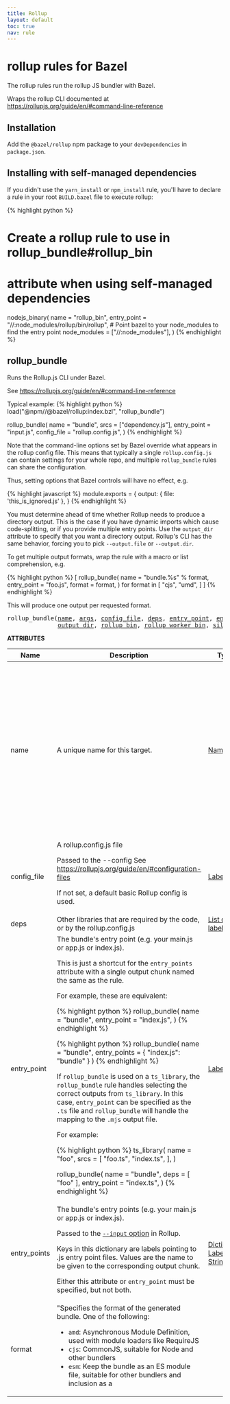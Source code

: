 ```yaml
---
title: Rollup
layout: default
toc: true
nav: rule
---
```

<!-- *********************
  DO NOT EDIT THIS FILE
  It is a generated build output from Stardoc.
  Instead you must edit the .bzl file where the rules are declared,
  or possibly a markdown file next to the .bzl file
 ********************* -->
# rollup rules for Bazel

The rollup rules run the rollup JS bundler with Bazel.

Wraps the rollup CLI documented at https://rollupjs.org/guide/en/#command-line-reference


## Installation

Add the <code>@bazel/rollup</code> npm package to your <code>devDependencies</code> in <code>package.json</code>.


## Installing with self-managed dependencies

If you didn't use the <code>yarn_install</code> or <code>npm_install</code> rule, you'll have to declare a rule in your root <code>BUILD.bazel</code> file to execute rollup:

{% highlight python %}
# Create a rollup rule to use in rollup_bundle#rollup_bin
# attribute when using self-managed dependencies
nodejs_binary(
    name = "rollup_bin",
    entry_point = "//:node_modules/rollup/bin/rollup",
    # Point bazel to your node_modules to find the entry point
    node_modules = ["//:node_modules"],
)
{% endhighlight %}



## rollup_bundle

Runs the Rollup.js CLI under Bazel.

See https://rollupjs.org/guide/en/#command-line-reference

Typical example:
{% highlight python %}
load("@npm//@bazel/rollup:index.bzl", "rollup_bundle")

rollup_bundle(
    name = "bundle",
    srcs = ["dependency.js"],
    entry_point = "input.js",
    config_file = "rollup.config.js",
)
{% endhighlight %}

Note that the command-line options set by Bazel override what appears in the rollup config file.
This means that typically a single <code>rollup.config.js</code> can contain settings for your whole repo,
and multiple <code>rollup_bundle</code> rules can share the configuration.

Thus, setting options that Bazel controls will have no effect, e.g.

{% highlight javascript %}
module.exports = {
    output: { file: 'this_is_ignored.js' },
}
{% endhighlight %}

You must determine ahead of time whether Rollup needs to produce a directory output.
This is the case if you have dynamic imports which cause code-splitting, or if you
provide multiple entry points. Use the <code>output_dir</code> attribute to specify that you want a
directory output.
Rollup's CLI has the same behavior, forcing you to pick <code>--output.file</code> or <code>--output.dir</code>.

To get multiple output formats, wrap the rule with a macro or list comprehension, e.g.

{% highlight python %}
[
    rollup_bundle(
        name = "bundle.%s" % format,
        entry_point = "foo.js",
        format = format,
    )
    for format in [
        "cjs",
        "umd",
    ]
]
{% endhighlight %}

This will produce one output per requested format.


<pre>
rollup_bundle(<a href="#rollup_bundle-name">name</a>, <a href="#rollup_bundle-args">args</a>, <a href="#rollup_bundle-config_file">config_file</a>, <a href="#rollup_bundle-deps">deps</a>, <a href="#rollup_bundle-entry_point">entry_point</a>, <a href="#rollup_bundle-entry_points">entry_points</a>, <a href="#rollup_bundle-format">format</a>, <a href="#rollup_bundle-node_context_data">node_context_data</a>,
              <a href="#rollup_bundle-output_dir">output_dir</a>, <a href="#rollup_bundle-rollup_bin">rollup_bin</a>, <a href="#rollup_bundle-rollup_worker_bin">rollup_worker_bin</a>, <a href="#rollup_bundle-silent">silent</a>, <a href="#rollup_bundle-sourcemap">sourcemap</a>, <a href="#rollup_bundle-srcs">srcs</a>, <a href="#rollup_bundle-supports_workers">supports_workers</a>)
</pre>

**ATTRIBUTES**

<table class="table table-params">
  <thead>
  <tr>
    <th>Name</th>
    <th>Description</th>
    <th>Type</th>
    <th>Mandatory</th>
    <th>Default</th>
  </tr>
  </thead>
  <tbody>
            <tr id="rollup_bundle-name">
        <td>name</td>
        <td>
                            A unique name for this target.
                                </td>
        <td><a href="https://bazel.build/docs/build-ref.html#name">Name</a></td>
        <td>required</td>
        <td>
            
        </td>
      </tr>
            <tr id="rollup_bundle-args">
        <td>args</td>
        <td>
                            Command line arguments to pass to rollup. Can be used to override config file settings.

These argument passed on the command line before all arguments that are always added by the
rule such as <code>--output.dir</code> or <code>--output.file</code>, <code>--format</code>, <code>--config</code> and <code>--preserveSymlinks</code> and
also those that are optionally added by the rule such as <code>--sourcemap</code>.

See rollup CLI docs https://rollupjs.org/guide/en/#command-line-flags for complete list of supported arguments.
                                </td>
        <td>List of strings</td>
        <td>optional</td>
        <td>
            []
        </td>
      </tr>
            <tr id="rollup_bundle-config_file">
        <td>config_file</td>
        <td>
                            A rollup.config.js file

Passed to the --config 
See https://rollupjs.org/guide/en/#configuration-files

If not set, a default basic Rollup config is used.
                                </td>
        <td><a href="https://bazel.build/docs/build-ref.html#labels">Label</a></td>
        <td>optional</td>
        <td>
            @npm//@bazel/rollup:rollup.config.js
        </td>
      </tr>
            <tr id="rollup_bundle-deps">
        <td>deps</td>
        <td>
                            Other libraries that are required by the code, or by the rollup.config.js
                                </td>
        <td><a href="https://bazel.build/docs/build-ref.html#labels">List of labels</a></td>
        <td>optional</td>
        <td>
            []
        </td>
      </tr>
            <tr id="rollup_bundle-entry_point">
        <td>entry_point</td>
        <td>
                            The bundle's entry point (e.g. your main.js or app.js or index.js).

This is just a shortcut for the <code>entry_points</code> attribute with a single output chunk named the same as the rule.

For example, these are equivalent:

{% highlight python %}
rollup_bundle(
    name = "bundle",
    entry_point = "index.js",
)
{% endhighlight %}

{% highlight python %}
rollup_bundle(
    name = "bundle",
    entry_points = {
        "index.js": "bundle"
    }
)
{% endhighlight %}

If <code>rollup_bundle</code> is used on a <code>ts_library</code>, the <code>rollup_bundle</code> rule handles selecting the correct outputs from <code>ts_library</code>.
In this case, <code>entry_point</code> can be specified as the <code>.ts</code> file and <code>rollup_bundle</code> will handle the mapping to the <code>.mjs</code> output file.

For example:

{% highlight python %}
ts_library(
    name = "foo",
    srcs = [
        "foo.ts",
        "index.ts",
    ],
)

rollup_bundle(
    name = "bundle",
    deps = [ "foo" ],
    entry_point = "index.ts",
)
{% endhighlight %}
                                </td>
        <td><a href="https://bazel.build/docs/build-ref.html#labels">Label</a></td>
        <td>optional</td>
        <td>
            None
        </td>
      </tr>
            <tr id="rollup_bundle-entry_points">
        <td>entry_points</td>
        <td>
                            The bundle's entry points (e.g. your main.js or app.js or index.js).

Passed to the [<code>--input</code> option](https://github.com/rollup/rollup/blob/master/docs/999-big-list-of-options.md#input) in Rollup.

Keys in this dictionary are labels pointing to .js entry point files.
Values are the name to be given to the corresponding output chunk.

Either this attribute or <code>entry_point</code> must be specified, but not both.
                                </td>
        <td><a href="https://bazel.build/docs/skylark/lib/dict.html">Dictionary: Label -> String</a></td>
        <td>optional</td>
        <td>
            {}
        </td>
      </tr>
            <tr id="rollup_bundle-format">
        <td>format</td>
        <td>
                            "Specifies the format of the generated bundle. One of the following:

- <code>amd</code>: Asynchronous Module Definition, used with module loaders like RequireJS
- <code>cjs</code>: CommonJS, suitable for Node and other bundlers
- <code>esm</code>: Keep the bundle as an ES module file, suitable for other bundlers and inclusion as a <code><script type=module></code> tag in modern browsers
- <code>iife</code>: A self-executing function, suitable for inclusion as a <code><script></code> tag. (If you want to create a bundle for your application, you probably want to use this.)
- <code>umd</code>: Universal Module Definition, works as amd, cjs and iife all in one
- <code>system</code>: Native format of the SystemJS loader
                                </td>
        <td>String</td>
        <td>optional</td>
        <td>
            "esm"
        </td>
      </tr>
            <tr id="rollup_bundle-node_context_data">
        <td>node_context_data</td>
        <td>
                            Internal use only
                                      The dependencies of this attribute must provide: NodeContextInfo
                    </td>
        <td><a href="https://bazel.build/docs/build-ref.html#labels">Label</a></td>
        <td>optional</td>
        <td>
            @build_bazel_rules_nodejs//internal:node_context_data
        </td>
      </tr>
            <tr id="rollup_bundle-output_dir">
        <td>output_dir</td>
        <td>
                            Whether to produce a directory output.

We will use the [<code>--output.dir</code> option](https://github.com/rollup/rollup/blob/master/docs/999-big-list-of-options.md#outputdir) in rollup
rather than <code>--output.file</code>.

If the program produces multiple chunks, you must specify this attribute.
Otherwise, the outputs are assumed to be a single file.
                                </td>
        <td>Boolean</td>
        <td>optional</td>
        <td>
            False
        </td>
      </tr>
            <tr id="rollup_bundle-rollup_bin">
        <td>rollup_bin</td>
        <td>
                            Target that executes the rollup binary
                                </td>
        <td><a href="https://bazel.build/docs/build-ref.html#labels">Label</a></td>
        <td>optional</td>
        <td>
            @npm//rollup/bin:rollup
        </td>
      </tr>
            <tr id="rollup_bundle-rollup_worker_bin">
        <td>rollup_worker_bin</td>
        <td>
                            Internal use only
                                </td>
        <td><a href="https://bazel.build/docs/build-ref.html#labels">Label</a></td>
        <td>optional</td>
        <td>
            @npm//@bazel/bin:rollup-worker
        </td>
      </tr>
            <tr id="rollup_bundle-silent">
        <td>silent</td>
        <td>
                            Whether to execute the rollup binary with the --silent flag, defaults to False.

Using --silent can cause rollup to [ignore errors/warnings](https://github.com/rollup/rollup/blob/master/docs/999-big-list-of-options.md#onwarn) 
which are only surfaced via logging.  Since bazel expects printing nothing on success, setting silent to True
is a more Bazel-idiomatic experience, however could cause rollup to drop important warnings.
                                </td>
        <td>Boolean</td>
        <td>optional</td>
        <td>
            False
        </td>
      </tr>
            <tr id="rollup_bundle-sourcemap">
        <td>sourcemap</td>
        <td>
                            Whether to produce sourcemaps.

Passed to the [<code>--sourcemap</code> option](https://github.com/rollup/rollup/blob/master/docs/999-big-list-of-options.md#outputsourcemap") in Rollup
                                </td>
        <td>String</td>
        <td>optional</td>
        <td>
            "inline"
        </td>
      </tr>
            <tr id="rollup_bundle-srcs">
        <td>srcs</td>
        <td>
                            Non-entry point JavaScript source files from the workspace.

You must not repeat file(s) passed to entry_point/entry_points.
                                </td>
        <td><a href="https://bazel.build/docs/build-ref.html#labels">List of labels</a></td>
        <td>optional</td>
        <td>
            []
        </td>
      </tr>
            <tr id="rollup_bundle-supports_workers">
        <td>supports_workers</td>
        <td>
                            Experimental! Use only with caution.

Allows you to enable the Bazel Worker strategy for this library.
When enabled, this rule invokes the "rollup_worker_bin"
worker aware binary rather than "rollup_bin".
                                </td>
        <td>Boolean</td>
        <td>optional</td>
        <td>
            False
        </td>
      </tr>
        </tbody>
</table>


